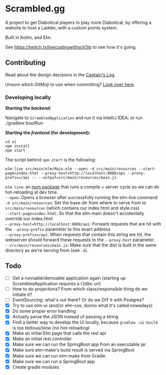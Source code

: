 # Scrambled.gg

A project to get Diabotical players to play more Diabotical, by offering a website to host a Ladder, with a custom points system.

Built in Kotlin, and Elm.

See https://twitch.tv/livecodingwithsch3lp to see how it's going.

## Contributing
Read about the design decisions in the [Captain's Log](./docs/CaptainsLog.md).

Unsure which GitMoji to use when committing? [Look over here](https://gitmoji.carloscuesta.me/).

### Developing locally
**Starting the _backend_:**

Navigate to `ScrambledApplication` and run it via IntelliJ IDEA; or run ./gradlew bootRun


**Starting the _frontend_ (for development):**

```
cd ui
npm install
npm start
```

The script behind `npm start` is the following:
```
elm-live src/main/elm/Main.elm --open -d src/main/resources --start-page=index.html --proxy-host=http://localhost:8080/api --proxy-prefix=/api -- --output=src/main/resources/main.js
```

`elm-live`: an [npm package](https://github.com/wking-io/elm-live) that runs a compile + server cycle so we can do hot-reloading at dev time.  
`--open`: Opens a browser after successfully running the elm-live command  
`-d src/main/resources`: Set the base-dir from where to serve from to `src/main/resources` (which contains our index.html and style.css)  
`--start-page=index.html`: So that the elm-main doesn't accidentally override our index.html  
`--proxy-host=http://localhost:8080/api`: Forward requests that are hit with the `--proxy-prefix` parameter to this exact address  
`--proxy-prefix=/api`: When requests that contain this string are hit, the webserver should forward these requests to the `--proxy-host` parameter.  
`--src/main/resources/main.js`: Make sure that the dist is built in the same directory as we're serving from (see `-d`).

## Todo
* [ ] Get a runnable/demoable application again (starting up ScrambledApplication requires a r2dbc url)
* [ ] How to do projections? From which class/responsible thing do we initiate it?
* [ ] EventSourcing: what's out there? Or do we DIY it with Postgres?
* [x] Try to use elm-ui (and/or elm-css, dunno what it's called nowadays)
* [x] Do some proper error handling
* [x] Actually parse the JSON instead of passing a string
* [x] Find a better way to develop the UI locally, because `gradlew :ui:build` is too tedious/slow (no hot-reloading)
* [x] Make an initial Elm page that calls the rest api
* [x] Make an initial rest controller
* [x] Make sure we can run the SpringBoot app from an executable jar
* [x] Make sure elm-make's build result is served via SpringBoot
* [x] Make sure we can run elm-make from Gradle
* [x] Make sure we can run a SpringBoot app
* [x] Create gradle modules
